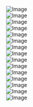 ![Image](images/Pasted%20image%2020250824164409.png)
<br/>
![Image](images/Pasted%20image%2020250824172856.png)
<br/>
![Image](images/Pasted%20image%2020250824164640.png)
<br/>
![Image](images/Pasted%20image%2020250824164817.png)
<br/>
![Image](images/Pasted%20image%2020250824164937.png)
<br/>
![Image](images/Pasted%20image%2020250824165004.png)
<br/>
![Image](images/Pasted%20image%2020250824165106.png)
<br/>
![Image](images/Pasted%20image%2020250824165444.png)
<br/>
![Image](images/Pasted%20image%2020250824165615.png)
<br/>
![Image](images/Pasted%20image%2020250824170349.png)
<br/>
![Image](images/Pasted%20image%2020250824170423.png)
<br/>
![Image](images/Pasted%20image%2020250824170454.png)
<br/>
![Image](images/Pasted%20image%2020250824170555.png)
<br/>
![Image](images/Pasted%20image%2020250824170749.png)
<br/>
![Image](images/Pasted%20image%2020250824170929.png)
<br/>
